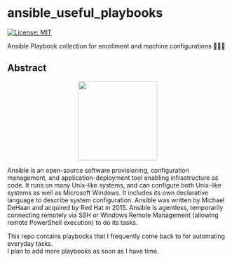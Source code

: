 # ansible_useful_playbooks
[![License: MIT](https://img.shields.io/badge/License-MIT-yellow.svg)](https://opensource.org/licenses/MIT)

Ansible Playbook collection for enrollment and machine configurations 🤖🤖🤖
## Abstract 

<p align="center"><img width="180" height="180" src="https://github.com/yurijserrano/Github-Profile-Readme-Logos/blob/master/cloud/ansible.svg"></p>

Ansible is an open-source software provisioning, configuration management, and application-deployment tool enabling infrastructure as code.
It runs on many Unix-like systems, and can configure both Unix-like systems as well as Microsoft Windows. 
It includes its own declarative language to describe system configuration. 
Ansible was written by Michael DeHaan and acquired by Red Hat in 2015. Ansible is agentless, 
temporarily connecting remotely via SSH or Windows Remote Management (allowing remote PowerShell execution) to do its tasks.


This repo contains playbooks that I frequently come back to for automating everyday tasks.
<br>
I plan to add more playbooks as soon as I have time.

